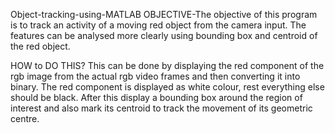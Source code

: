 Object-tracking-using-MATLAB
OBJECTIVE-The objective of this program is to track an activity of a moving red
object from the camera input. The features can be analysed more clearly
using bounding box and centroid of the red object.

HOW to DO THIS?
This can be done by displaying the red component of the rgb image from
the actual rgb video frames and then converting it into binary. The red
component is displayed as white colour, rest everything else should be black.
After this display a bounding box around the region of interest and also
mark its centroid to track the movement of its geometric centre.
